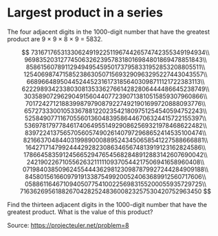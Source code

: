 # Largest product in a series
The four adjacent digits in the 1000-digit number that have the greatest product are 9 × 9 × 8 × 9 = 5832.

$$
73167176531330624919225119674426574742355349194934\\
96983520312774506326239578318016984801869478851843\\
85861560789112949495459501737958331952853208805511\\
12540698747158523863050715693290963295227443043557\\
66896648950445244523161731856403098711121722383113\\
62229893423380308135336276614282806444486645238749\\
30358907296290491560440772390713810515859307960866\\
70172427121883998797908792274921901699720888093776\\
65727333001053367881220235421809751254540594752243\\
52584907711670556013604839586446706324415722155397\\
53697817977846174064955149290862569321978468622482\\
83972241375657056057490261407972968652414535100474\\
82166370484403199890008895243450658541227588666881\\
16427171479924442928230863465674813919123162824586\\
17866458359124566529476545682848912883142607690042\\
24219022671055626321111109370544217506941658960408\\
07198403850962455444362981230987879927244284909188\\
84580156166097919133875499200524063689912560717606\\
05886116467109405077541002256983155200055935729725\\
71636269561882670428252483600823257530420752963450
$$

Find the thirteen adjacent digits in the 1000-digit number that have the greatest product. What is the value of this product?

Source: https://projecteuler.net/problem=8
